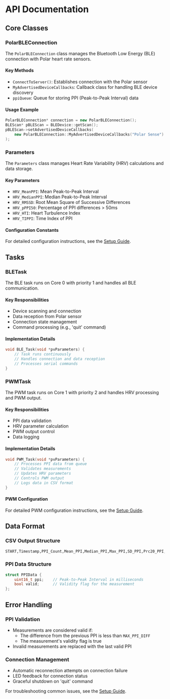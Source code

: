 # API Documentation

## Core Classes

### PolarBLEConnection

The `PolarBLEConnection` class manages the Bluetooth Low Energy (BLE) connection with Polar heart rate sensors.

#### Key Methods

- `ConnectToServer()`: Establishes connection with the Polar sensor
- `MyAdvertisedDeviceCallbacks`: Callback class for handling BLE device discovery
- `ppiQueue`: Queue for storing PPI (Peak-to-Peak Interval) data

#### Usage Example

```cpp
PolarBLEConnection* connection = new PolarBLEConnection();
BLEScan* pBLEScan = BLEDevice::getScan();
pBLEScan->setAdvertisedDeviceCallbacks(
    new PolarBLEConnection::MyAdvertisedDeviceCallbacks("Polar Sense")
);
```

### Parameters

The `Parameters` class manages Heart Rate Variability (HRV) calculations and data storage.

#### Key Parameters

- `HRV_MeanPPI`: Mean Peak-to-Peak Interval
- `HRV_MedianPPI`: Median Peak-to-Peak Interval
- `HRV_RMSSD`: Root Mean Square of Successive Differences
- `HRV_pPPI50`: Percentage of PPI differences > 50ms
- `HRV_HTI`: Heart Turbulence Index
- `HRV_TIPPI`: Time Index of PPI

#### Configuration Constants

For detailed configuration instructions, see the [Setup Guide](setup.md).

## Tasks

### BLETask

The BLE task runs on Core 0 with priority 1 and handles all BLE communication.

#### Key Responsibilities

- Device scanning and connection
- Data reception from Polar sensor
- Connection state management
- Command processing (e.g., 'quit' command)

#### Implementation Details

```cpp
void BLE_Task(void *pvParameters) {
    // Task runs continuously
    // Handles connection and data reception
    // Processes serial commands
}
```

### PWMTask

The PWM task runs on Core 1 with priority 2 and handles HRV processing and PWM output.

#### Key Responsibilities

- PPI data validation
- HRV parameter calculation
- PWM output control
- Data logging

#### Implementation Details

```cpp
void PWM_Task(void *pvParameters) {
    // Processes PPI data from queue
    // Validates measurements
    // Updates HRV parameters
    // Controls PWM output
    // Logs data in CSV format
}
```

#### PWM Configuration

For detailed PWM configuration instructions, see the [Setup Guide](setup.md).

## Data Format

### CSV Output Structure

```txt
START,Timestamp,PPI_Count,Mean_PPI,Median_PPI,Max_PPI,SD_PPI,Prc20_PPI,Prc80_PPI,RMSSD,pPPI50,HTI,TIPPI,END
```

### PPI Data Structure

```cpp
struct PPIData {
    uint16_t ppi;    // Peak-to-Peak Interval in milliseconds
    bool valid;      // Validity flag for the measurement
};
```

## Error Handling

### PPI Validation

- Measurements are considered valid if:
  - The difference from the previous PPI is less than `MAX_PPI_DIFF`
  - The measurement's validity flag is true
- Invalid measurements are replaced with the last valid PPI

### Connection Management

- Automatic reconnection attempts on connection failure
- LED feedback for connection status
- Graceful shutdown on 'quit' command

For troubleshooting common issues, see the [Setup Guide](setup.md).
